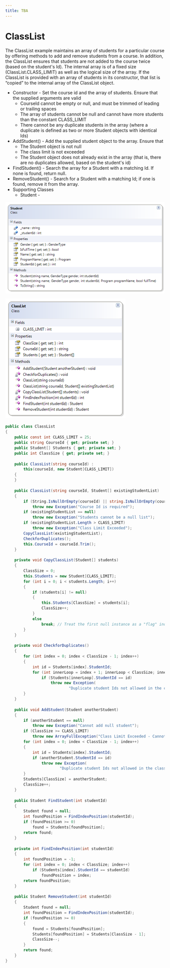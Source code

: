 ```yaml
---
title: TBA
---
```

# ClassList

The ClassList example maintains an array of students for a particular course by offering methods to add and remove students from a course. In addition, the ClassList ensures that students are not added to the course twice (based on the student's Id). The internal array is of a fixed size (ClassList.CLASS_LIMIT) as well as the logical size of the array. If the ClassList is provided with an array of students in its constructor, that list is “copied” to the internal array of the ClassList object.

* Constructor - Set the course id and the array of students. Ensure that the supplied arguments are valid
  * CourseId cannot be empty or null, and must be trimmed of leading or trailing spaces
  * The array of students cannot be null and cannot have more students than the constant CLASS_LIMIT
  * There cannot be any duplicate students in the array (where a duplicate is defined as two or more Student objects with identical Ids)
* AddStudent() - Add the supplied student object to the array. Ensure that
  * The Student object is not null
  * The class limit is not exceeded
  * The Student object does not already exist in the array (that is, there are no duplicates allowed, based on the student's id)
* FindStudent() - Search the array for a Student with a matching Id. If none is found, return null.
* RemoveStudent() - Search for a Student with a matching Id; if one is found, remove it from the array.
* Supporting Classes
  * Student - 

![](L-Student.png)

![](L-ClassList.png)

```csharp
public class ClassList
{
    public const int CLASS_LIMIT = 25;
    public string CourseId { get; private set; }
    public Student[] Students { get; private set; }
    public int ClassSize { get; private set; }

    public ClassList(string courseId) :
        this(courseId, new Student[CLASS_LIMIT])
    {
    }

    public ClassList(string courseId, Student[] existingStudentList)
    {
        if (String.IsNullOrEmpty(courseId) || string.IsNullOrEmpty(courseId.Trim()))
            throw new Exception("Course Id is required");
        if (existingStudentList == null)
            throw new Exception("Students cannot be a null list");
        if (existingStudentList.Length > CLASS_LIMIT)
            throw new Exception("Class Limit Exceeded");
        CopyClassList(existingStudentList);
        CheckforDuplicates();
        this.CourseId = courseId.Trim();
    }

    private void CopyClassList(Student[] students)
    {
        ClassSize = 0;
        this.Students = new Student[CLASS_LIMIT];
        for (int i = 0; i < students.Length; i++)
        {
            if (students[i] != null)
            {
                this.Students[ClassSize] = students[i];
                ClassSize++;
            }
            else
                break; // Treat the first null instance as a "flag" indicating the end of actual student objects in the array
        }
    }

    private void CheckforDuplicates()
    {
        for (int index = 0; index < ClassSize - 1; index++)
        {
            int id = Students[index].StudentId;
            for (int innerLoop = index + 1; innerLoop < ClassSize; innerLoop++)
                if (Students[innerLoop].StudentId == id)
                    throw new Exception(
                            "Duplicate student Ids not allowed in the class list");
        }
    }

    public void AddStudent(Student anotherStudent)
    {
        if (anotherStudent == null)
            throw new Exception("Cannot add null student");
        if (ClassSize >= CLASS_LIMIT)
            throw new ArrayFullException("Class Limit Exceeded - Cannot add student");
        for (int index = 0; index < ClassSize - 1; index++)
        {
            int id = Students[index].StudentId;
            if (anotherStudent.StudentId == id)
                throw new Exception(
                        "Duplicate student Ids not allowed in the class list");
        }
        Students[ClassSize] = anotherStudent;
        ClassSize++;
    }

    public Student FindStudent(int studentId)
    {
        Student found = null;
        int foundPosition = FindIndexPosition(studentId);
        if (foundPosition >= 0)
            found = Students[foundPosition];
        return found;
    }

    private int FindIndexPosition(int studentId)
    {
        int foundPosition = -1;
        for (int index = 0; index < ClassSize; index++)
            if (Students[index].StudentId == studentId)
                foundPosition = index;
        return foundPosition;
    }

    public Student RemoveStudent(int studentId)
    {
        Student found = null;
        int foundPosition = FindIndexPosition(studentId);
        if (foundPosition >= 0)
        {
            found = Students[foundPosition];
            Students[foundPosition] = Students[ClassSize - 1];
            ClassSize--;
        }
        return found;
    }
}
```
